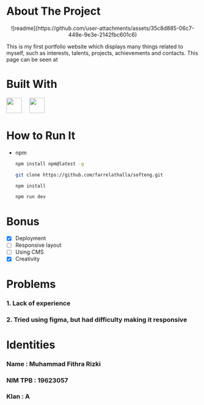 
<h1 align="left">About The Project</h1>
<div align="center">
![readme](https://github.com/user-attachments/assets/35c8d885-06c7-449e-9e3e-2142fbc601c6)
</div>
<p>
This is my first portfolio website which displays many things related to myself, such as interests, talents, projects, achievements and contacts. 
This page can be seen at </p>
<h1 align="left">Built With</h1>
  <img src="![react](https://github.com/user-attachments/assets/556a409a-933b-4544-96bd-1f55c91023bd)" height="40"/>
  <img width="12" />
  <img src="![ts](https://github.com/user-attachments/assets/f21b9426-0f6e-4050-bfc1-8b5fce40760a)" height="40" />
<h1 align="left">How to Run It</h1>

* npm
  ```sh
  npm install npm@latest -g
  ```

   ```sh
   git clone https://github.com/farrelathalla/softeng.git
   ```

   ```sh
   npm install
   ```

   ```sh
   npm run dev
   ```

<h1 align="left">Bonus</h1>

- [x] Deployment 
- [ ] Responsive layout
- [ ] Using CMS
- [x] Creativity

<h1 align="left">Problems</h1>
<h3 align="left">1. Lack of experience<h3>
<h3 align="left">2. Tried using figma, but had difficulty making it responsive<h3>

<h1 align="left">Identities</h1>
<h3 align="left"> Name : Muhammad Fithra Rizki </h3>
<h3 align="left"> NIM TPB : 19623057 </h3>
<h3 align="left"> Klan : A </h3>
